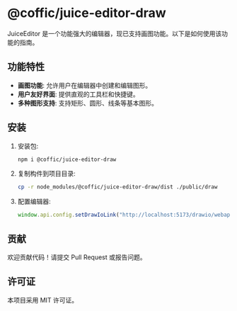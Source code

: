 # @coffic/juice-editor-draw

JuiceEditor 是一个功能强大的编辑器，现已支持画图功能。以下是如何使用该功能的指南。

## 功能特性

- **画图功能**: 允许用户在编辑器中创建和编辑图形。
- **用户友好界面**: 提供直观的工具栏和快捷键。
- **多种图形支持**: 支持矩形、圆形、线条等基本图形。

## 安装

1. 安装包:

   ```bash
   npm i @coffic/juice-editor-draw
   ```

2. 复制构件到项目目录:

   ```bash
   cp -r node_modules/@coffic/juice-editor-draw/dist ./public/draw
   ```

3. 配置编辑器:

   ```typescript
   window.api.config.setDrawIoLink("http://localhost:5173/drawio/webapp/index.html?")
   ```

## 贡献

欢迎贡献代码！请提交 Pull Request 或报告问题。

## 许可证

本项目采用 MIT 许可证。
